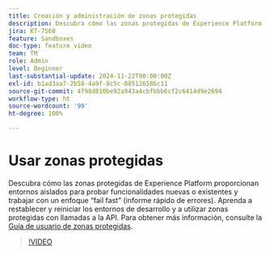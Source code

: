 ```yaml
---
title: Creación y administración de zonas protegidas
description: Descubra cómo las zonas protegidas de Experience Platform proporcionan entornos aislados para probar funcionalidades nuevas o existentes y trabajar con un enfoque “fail fast” (informe rápido de errores). Aprenda a restablecer y reiniciar los entornos de desarrollo y a utilizar zonas protegidas con llamadas a la API.
jira: KT-7568
feature: Sandboxes
doc-type: feature video
team: TM
role: Admin
level: Beginner
last-substantial-update: 2024-11-22T00:00:00Z
exl-id: b1ad3aa7-2b58-4a9f-8c5c-085126586c11
source-git-commit: 4f98d810be92a943a4cbfbbb6cf2c6414d9e2694
workflow-type: ht
source-wordcount: '90'
ht-degree: 100%

---
```


# Usar zonas protegidas

Descubra cómo las zonas protegidas de Experience Platform proporcionan entornos aislados para probar funcionalidades nuevas o existentes y trabajar con un enfoque “fail fast” (informe rápido de errores). Aprenda a restablecer y reiniciar los entornos de desarrollo y a utilizar zonas protegidas con llamadas a la API. Para obtener más información, consulte la [Guía de usuario de zonas protegidas](https://experienceleague.adobe.com/docs/experience-platform/sandbox/home.html?lang=es).

>[!VIDEO](https://video.tv.adobe.com/v/29838/?learn=on)
